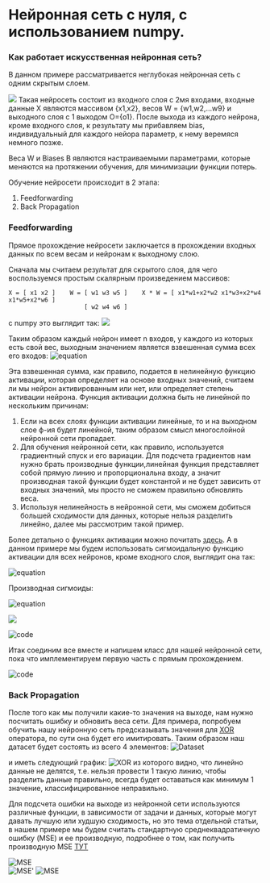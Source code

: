 # Нейронная сеть с нуля, с использованием numpy.

### Как работает искусственная нейронная сеть?

В данном примере рассматривается неглубокая нейронная сеть с одним скрытым слоем.

![](images/simple_nn.png)
Такая нейросеть состоит из входного слоя с 2мя входами, входные данные X являются массивом {x1,x2}, весов W =
{w1,w2,...w9} и выходного слоя с 1 выходом O={o1}. После выхода из каждого нейрона, кроме входного слоя, к результату мы
прибавляем bias, индивидуальный для каждого нейора параметр, к нему веремяся немного позже.

Веса W и Biases B являются настраиваемыми параметрами, которые меняются на протяжении обучения, для минимизации функции
потерь.

Обучение нейросети происходит в 2 этапа:

1. Feedforwarding
2. Back Propagation

### Feedforwarding

Прямое прохождение нейросети заключается в прохождении входных данных по всем весам и нейронам к выходному слою.

Сначала мы считаем результат для скрытого слоя, для чего воспользуемся простым скалярным произведением массивов:

    X = [ x1 x2 ]    W = [ w1 w3 w5 ]    X * W = [ x1*w1+x2*w2 x1*w3+x2*w4 x1*w5+x2*w6 ]
                         [ w2 w4 w6 ]           

с numpy это выглядит так:
![](images/ilustration_1.png)

Таким образом каждый нейрон имеет n входов, у каждого из которых есть свой вес, выходным значением является взвешенная
сумма всех его входов: ![equation](images/fourmula1.png)

Эта взвешенная сумма, как правило, подается в нелинейную функцию активации, которая определяет на основе входных
значений, считаем ли мы нейрон активированным или нет, или определяет степень активации нейрона. Функция активации
должна быть не линейной по нескольким причинам:

1. Если на всех слоях функции активации линейные, то и на выходном слое ф-ия будет линейной, таким образом смысл
   многослойной нейронной сети пропадает.
2. Для обучения нейронной сети, как правило, используется градиентный спуск и его вариации. Для подсчета градиентов нам
   нужно брать производные функции,линейная функция представляет собой прямую линию и пропорциональна входу, а значит
   производная такой функции будет константой и не будет зависить от входных значений, мы просто не сможем правильно
   обновлять веса.
3. Используя нелинейность в нейронной сети, мы сможем добиться большей сходимости для данных, которые нельзя разделить
   линейно, далее мы рассмотрим такой пример.

Более детально о функциях активации можно
почитать [здесь](https://neurohive.io/ru/osnovy-data-science/activation-functions/). А в данном примере мы будем
использовать сигмоидальную функцию активации для всех нейронов, кроме входного слоя, выглядит она так:

![equation](images/sigmoid.png)

Производная сигмоиды:

![equation](images/derivative_sigmoid.png)

![](images/sigm_graph.png)

![code](images/sigmoid_code.png)

Итак соединим все вместе и напишем класс для нашей нейронной сети, пока что имплементируем первую часть с прямым
прохождением.

![code](images/model_feedforward.png)

### Back Propagation

После того как мы получили какие-то значения на выходе, нам нужно посчитать ошибку и обновить веса сети. Для примера,
попробуем обучить нашу нейронную сеть предсказывать значения для [XOR](https://otus.ru/nest/post/811/) оператора, по
сути она будет его имитировать. Таким образом наш датасет будет состоять из всего 4 элементов:
![Dataset](images/dataset.png)

и иметь следующий график:
![XOR](images/xor_ds.jpg)
из которого видно, что линейно данные не делятся, т.е. нельзя провести 1 такую линию, чтобы разделить данные правильно,
всегда будет оставаться как минимум 1 значение, классифицированное неправильно.

Для подсчета ошибки на выходе из нейронной сети используются различные функции, в зависимости от задачи и данных, которые могут давать лучшую или худшую сходимость, но это тема отдельной статьи,
в нашем примере мы будем считать стандартную среднеквадратичную ошибку (MSE) и ее производную,
подробнее о том, как получить производную MSE [ТУТ](https://towardsdatascience.com/gradient-descent-from-scratch-e8b75fa986cc)

![MSE](images/mse.png)      
![MSE'](images/mse_der.png)
![MSE](images/mse_code.png)


